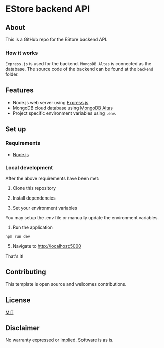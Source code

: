 # EStore backend API
 
## About

This is a GitHub repo for the EStore backend API. 

### How it works

`Express.js` is used for the backend. `MongoDB Altas` is connected as the database. The source code of the backend can be found at the `backend` folder. 

## Features
- Node.js web server using [Express.js](https://npm.im/express)
- MongoDB cloud database using [MongoDB Altas](https://www.mongodb.com/cloud/atlas)
- Project specific environment variables using `.env`.

## Set up

### Requirements
- [Node.js](https://nodejs.org/)

### Local development

After the above requirements have been met:

1. Clone this repository 

2. Install dependencies

3. Set your environment variables

You may setup the .env file or manually update the environment variables.

1. Run the application

```bash
npm run dev
```

5. Navigate to [http://localhost:5000](http://localhost:5000)

That's it!

## Contributing

This template is open source and welcomes contributions. 

## License

[MIT](http://www.opensource.org/licenses/mit-license.html)

## Disclaimer

No warranty expressed or implied. Software is as is.
